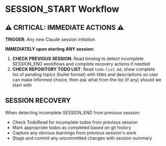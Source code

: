 # SESSION_START Workflow

## ⚠️ CRITICAL: IMMEDIATE ACTIONS ⚠️

**TRIGGER**: Any new Claude session initiation

**IMMEDIATELY upon starting ANY session:**
1. **CHECK PREVIOUS SESSION**: Read timelog to detect incomplete SESSION_END workflows and complete recovery actions if needed
2. **CHECK REPOSITORY TODO LIST**: Read `todo-list.md`, show complete list of pending topics (bullet format) with titles and descriptions so user can make informed choice, then ask what from the list (if any) should we start with

## SESSION RECOVERY

When detecting incomplete SESSION_END from previous session:
- Check TodoRead for incomplete todos from previous session
- Mark appropriate todos as completed based on git history
- Capture any obvious learnings from previous session's work
- Stage and commit any uncommitted changes with session summary